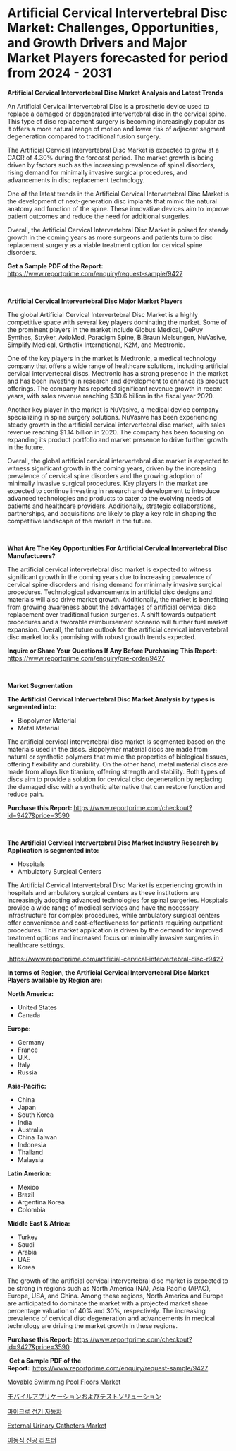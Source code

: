 <p><h1>Artificial Cervical Intervertebral Disc Market: Challenges, Opportunities, and Growth Drivers and Major Market Players forecasted for period from 2024 - 2031</h1></p><p><strong>Artificial Cervical Intervertebral Disc Market Analysis and Latest Trends</strong></p>
<p><p>An Artificial Cervical Intervertebral Disc is a prosthetic device used to replace a damaged or degenerated intervertebral disc in the cervical spine. This type of disc replacement surgery is becoming increasingly popular as it offers a more natural range of motion and lower risk of adjacent segment degeneration compared to traditional fusion surgery.</p><p>The Artificial Cervical Intervertebral Disc Market is expected to grow at a CAGR of 4.30% during the forecast period. The market growth is being driven by factors such as the increasing prevalence of spinal disorders, rising demand for minimally invasive surgical procedures, and advancements in disc replacement technology.</p><p>One of the latest trends in the Artificial Cervical Intervertebral Disc Market is the development of next-generation disc implants that mimic the natural anatomy and function of the spine. These innovative devices aim to improve patient outcomes and reduce the need for additional surgeries.</p><p>Overall, the Artificial Cervical Intervertebral Disc Market is poised for steady growth in the coming years as more surgeons and patients turn to disc replacement surgery as a viable treatment option for cervical spine disorders.</p></p>
<p><strong>Get a Sample PDF of the Report:&nbsp;</strong> <a href="https://www.reportprime.com/enquiry/request-sample/9427">https://www.reportprime.com/enquiry/request-sample/9427</a></p>
<p>&nbsp;</p>
<p><strong>Artificial Cervical Intervertebral Disc Major Market Players</strong></p>
<p><p>The global Artificial Cervical Intervertebral Disc Market is a highly competitive space with several key players dominating the market. Some of the prominent players in the market include Globus Medical, DePuy Synthes, Stryker, AxioMed, Paradigm Spine, B.Braun Melsungen, NuVasive, Simplify Medical, Orthofix International, K2M, and Medtronic.</p><p>One of the key players in the market is Medtronic, a medical technology company that offers a wide range of healthcare solutions, including artificial cervical intervertebral discs. Medtronic has a strong presence in the market and has been investing in research and development to enhance its product offerings. The company has reported significant revenue growth in recent years, with sales revenue reaching $30.6 billion in the fiscal year 2020.</p><p>Another key player in the market is NuVasive, a medical device company specializing in spine surgery solutions. NuVasive has been experiencing steady growth in the artificial cervical intervertebral disc market, with sales revenue reaching $1.14 billion in 2020. The company has been focusing on expanding its product portfolio and market presence to drive further growth in the future.</p><p>Overall, the global artificial cervical intervertebral disc market is expected to witness significant growth in the coming years, driven by the increasing prevalence of cervical spine disorders and the growing adoption of minimally invasive surgical procedures. Key players in the market are expected to continue investing in research and development to introduce advanced technologies and products to cater to the evolving needs of patients and healthcare providers. Additionally, strategic collaborations, partnerships, and acquisitions are likely to play a key role in shaping the competitive landscape of the market in the future.</p></p>
<p>&nbsp;</p>
<p><strong>What Are The Key Opportunities For Artificial Cervical Intervertebral Disc Manufacturers?</strong></p>
<p><p>The artificial cervical intervertebral disc market is expected to witness significant growth in the coming years due to increasing prevalence of cervical spine disorders and rising demand for minimally invasive surgical procedures. Technological advancements in artificial disc designs and materials will also drive market growth. Additionally, the market is benefiting from growing awareness about the advantages of artificial cervical disc replacement over traditional fusion surgeries. A shift towards outpatient procedures and a favorable reimbursement scenario will further fuel market expansion. Overall, the future outlook for the artificial cervical intervertebral disc market looks promising with robust growth trends expected.</p></p>
<p><strong>Inquire or Share Your Questions If Any Before Purchasing This Report:</strong> <a href="https://www.reportprime.com/enquiry/pre-order/9427">https://www.reportprime.com/enquiry/pre-order/9427</a></p>
<p>&nbsp;</p>
<p><strong>Market Segmentation</strong></p>
<p><strong>The Artificial Cervical Intervertebral Disc Market Analysis by types is segmented into:</strong></p>
<p><ul><li>Biopolymer Material</li><li>Metal Material</li></ul></p>
<p><p>The artificial cervical intervertebral disc market is segmented based on the materials used in the discs. Biopolymer material discs are made from natural or synthetic polymers that mimic the properties of biological tissues, offering flexibility and durability. On the other hand, metal material discs are made from alloys like titanium, offering strength and stability. Both types of discs aim to provide a solution for cervical disc degeneration by replacing the damaged disc with a synthetic alternative that can restore function and reduce pain.</p></p>
<p><strong>Purchase this Report:&nbsp;</strong><a href="https://www.reportprime.com/checkout?id=9427&price=3590">https://www.reportprime.com/checkout?id=9427&price=3590</a></p>
<p>&nbsp;</p>
<p><strong>The Artificial Cervical Intervertebral Disc Market Industry Research by Application is segmented into:</strong></p>
<p><ul><li>Hospitals</li><li>Ambulatory Surgical Centers</li></ul></p>
<p><p>The Artificial Cervical Intervertebral Disc Market is experiencing growth in hospitals and ambulatory surgical centers as these institutions are increasingly adopting advanced technologies for spinal surgeries. Hospitals provide a wide range of medical services and have the necessary infrastructure for complex procedures, while ambulatory surgical centers offer convenience and cost-effectiveness for patients requiring outpatient procedures. This market application is driven by the demand for improved treatment options and increased focus on minimally invasive surgeries in healthcare settings.</p></p>
<p><a href="https://www.reportprime.com/artificial-cervical-intervertebral-disc-r9427">&nbsp;https://www.reportprime.com/artificial-cervical-intervertebral-disc-r9427</a></p>
<p><strong>In terms of Region, the Artificial Cervical Intervertebral Disc Market Players available by Region are:</strong></p>
<p>
    <p> <strong> North America: </strong>
        <ul>
            <li>United States</li>
            <li>Canada</li>
        </ul>
        </p> 
    <p> <strong> Europe: </strong>
        <ul>
            <li>Germany</li>
            <li>France</li>
            <li>U.K.</li>
            <li>Italy</li>
            <li>Russia</li>
        </ul>
        </p> 
    <p> <strong> Asia-Pacific: </strong>
        <ul>
            <li>China</li>
            <li>Japan</li>
            <li>South Korea</li>
            <li>India</li>
            <li>Australia</li>
            <li>China Taiwan</li>
            <li>Indonesia</li>
            <li>Thailand</li>
            <li>Malaysia</li>
        </ul>
        </p> 
    <p> <strong> Latin America: </strong>
        <ul>
            <li>Mexico</li>
            <li>Brazil</li>
            <li>Argentina Korea</li>
            <li>Colombia</li>
        </ul>
        </p> 
    <p> <strong> Middle East & Africa: </strong>
        <ul>
            <li>Turkey</li>
            <li>Saudi</li>
            <li>Arabia</li>
            <li>UAE</li>
            <li>Korea</li>
        </ul>
    </p>
    </p>
<p><p>The growth of the artificial cervical intervertebral disc market is expected to be strong in regions such as North America (NA), Asia Pacific (APAC), Europe, USA, and China. Among these regions, North America and Europe are anticipated to dominate the market with a projected market share percentage valuation of 40% and 30%, respectively. The increasing prevalence of cervical disc degeneration and advancements in medical technology are driving the market growth in these regions.</p></p>
<p><strong>Purchase this Report: </strong><a href="https://www.reportprime.com/checkout?id=9427&price=3590">https://www.reportprime.com/checkout?id=9427&price=3590</a></p>
<p>&nbsp;<strong>Get a Sample PDF of the Report:&nbsp;&nbsp;</strong><a href="https://www.reportprime.com/enquiry/request-sample/9427">https://www.reportprime.com/enquiry/request-sample/9427</a></p>
<p><strong></strong></p>
<p><p><a href="https://issuu.com/reportprime-2/docs/movable-swimming-pool-floors-market-size-2030.pptx">Movable Swimming Pool Floors Market</a></p><p><a href="https://github.com/nemesis2824/Market-Research-Report-List-1/blob/main/293849223576.md">モバイルアプリケーションおよびテストソリューション</a></p><p><a href="https://github.com/FelipeGrrady654556/Market-Research-Report-List-1/blob/main/626025321397.md">마이크로 전기 자동차</a></p><p><a href="https://github.com/wwwkeltoum/Market-Research-Report-List-2/blob/main/external-urinary-catheters-market.md">External Urinary Catheters Market</a></p><p><a href="https://medium.com/@bud567768/%ED%9C%B4%EB%8C%80%EC%9A%A9-%EC%A7%84%EA%B3%B5-%EB%A6%AC%ED%94%84%ED%84%B0-%EC%8B%9C%EC%9E%A5-2031%EB%85%84%EA%B9%8C%EC%A7%80%EC%9D%98-%ED%8A%B8%EB%A0%8C%EB%93%9C-%EC%98%88%EC%B8%A1-%EB%B0%8F-%EA%B2%BD%EC%9F%81-%EB%B6%84%EC%84%9D-e935581fd066">이동식 진공 리프터</a></p></p>